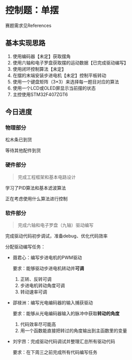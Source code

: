# 控制题：单摆

赛题需求见References

## 基本实现思路

1. 使用编码器【未定】获取摆角
2. 使用六轴和电子罗盘获取摆的运动数据【已完成驱动编写】
3. 使用闭环控制算法【未定】
4. 在摆的末端安装步进电机【未定】控制平板转动
5. 使用一个键盘矩阵（3*3）来选择每一题目对应的算法
6. 使用一个LCD或OLED屏显示当前摆的状态
7. 主控使用STM32F407ZGT6

## 今日进度

### 物理部分

松木条已到货

等待其他配件到货

### 硬件部分

> 完成工程框架和基本电路设计

学习了PID算法和基本滤波算法

正在考虑使用什么算法进行控制

### 软件部分

> 完成六轴和电子罗盘（九轴）驱动编写

完成驱动代码初步调试，准备debug、优化代码效率

分配驱动编写任务：

* 聂君心：编写步进电机的PWM驱动

  要求：能够驱动步进电机转动并**可调**

  	1. 正转、反转可调
   	2. 步进电机转动角度可调
   	3. 转动速率可调

* 邵禄洲：编写光电编码器的输入捕获驱动

  要求：能够从光电编码器输入的脉冲中获取**转动的角度**

  	1. 代码效率尽可能高
   	2. 用一个函数能直接把转过的角度输出到主函数里的变量

* 刘宇昂：完成驱动代码调试并整理汇总所有驱动代码

  要求：在下周三之前完成所有代码编写任务